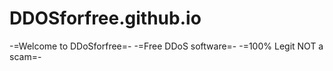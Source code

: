 # DDOSforfree.github.io

-=Welcome to DDoSforfree=-
-=Free DDoS software=-
-=100% Legit NOT a scam=-

